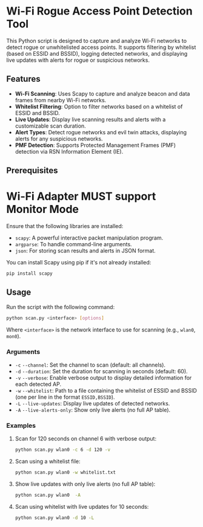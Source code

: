 # Wi-Fi Rogue Access Point Detection Tool

This Python script is designed to capture and analyze Wi-Fi networks to detect rogue or unwhitelisted access points. It supports filtering by whitelist (based on ESSID and BSSID), logging detected networks, and displaying live updates with alerts for rogue or suspicious networks.

## Features

- **Wi-Fi Scanning**: Uses Scapy to capture and analyze beacon and data frames from nearby Wi-Fi networks.
- **Whitelist Filtering**: Option to filter networks based on a whitelist of ESSID and BSSID.
- **Live Updates**: Display live scanning results and alerts with a customizable scan duration.
- **Alert Types**: Detect rogue networks and evil twin attacks, displaying alerts for any suspicious networks.
- **PMF Detection**: Supports Protected Management Frames (PMF) detection via RSN Information Element (IE).

## Prerequisites

# Wi-Fi Adapter MUST support Monitor Mode

Ensure that the following libraries are installed:

- `scapy`: A powerful interactive packet manipulation program.
- `argparse`: To handle command-line arguments.
- `json`: For storing scan results and alerts in JSON format.

You can install Scapy using pip if it's not already installed:

```bash
pip install scapy
```

## Usage

Run the script with the following command:

```bash
python scan.py <interface> [options]
```

Where `<interface>` is the network interface to use for scanning (e.g., `wlan0`, `mon0`).

### Arguments

- `-c` `--channel`: Set the channel to scan (default: all channels).
- `-d` `--duration`: Set the duration for scanning in seconds (default: 60).
- `-v` `--verbose`: Enable verbose output to display detailed information for each detected AP.
- `-w` `--whitelist`: Path to a file containing the whitelist of ESSID and BSSID (one per line in the format `ESSID,BSSID`).
- `-L` `--live-updates`: Display live updates of detected networks.
- `-A` `--live-alerts-only`: Show only live alerts (no full AP table).

### Examples

1. Scan for 120 seconds on channel 6 with verbose output:

    ```bash
    python scan.py wlan0 -c 6 -d 120 -v
    ```

2. Scan using a whitelist file:

    ```bash
    python scan.py wlan0 -w whitelist.txt
    ```

3. Show live updates with only live alerts (no full AP table):

    ```bash
    python scan.py wlan0  -A
    ```
4. Scan using whitelist with live updates for 10 seconds:

    ```bash
    python scan.py wlan0 -d 10 -L
    ```
